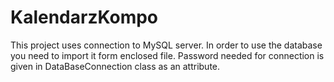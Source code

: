 # KalendarzKompo

This project uses connection to MySQL server.
In order to use the database you need to import it form enclosed file. 
Password needed for connection is given in DataBaseConnection class as an attribute.
